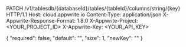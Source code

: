 PATCH /v1/tablesdb/{databaseId}/tables/{tableId}/columns/string/{key} HTTP/1.1
Host: cloud.appwrite.io
Content-Type: application/json
X-Appwrite-Response-Format: 1.8.0
X-Appwrite-Project: <YOUR_PROJECT_ID>
X-Appwrite-Key: <YOUR_API_KEY>

{
  "required": false,
  "default": "<DEFAULT>",
  "size": 1,
  "newKey": ""
}
